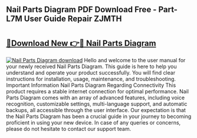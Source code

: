 ## Nail Parts Diagram PDF Download Free - Part-L7M User Guide Repair ZJMTH

# <h2><a href="http://dfhaet.blite.top/?on=Nail+Parts+Diagram">🔗Download New 👉🔴 Nail Parts Diagram</a></h2>

[![Nail Parts Diagram download](https://i.imgur.com/lujVjoI.png)](http://dfhaet.blite.top/?on=Nail+Parts+Diagram)
Hello and welcome to the user manual for your newly received Nail Parts Diagram. This guide is here to help you understand and operate your product successfully. You will find clear instructions for installation, usage, maintenance, and troubleshooting. Important Information Nail Parts Diagram Regarding Connectivity This product requires a stable internet connection for optimal performance. Nail Parts Diagram comes with an array of advanced features, including voice recognition, customizable settings, multi-language support, and automatic backups, all accessible through the user interface. Our expectation is that the Nail Parts Diagram has been a crucial guide in your journey to becoming proficient in using your new device. In case of any queries or concerns, please do not hesitate to contact our support team.

